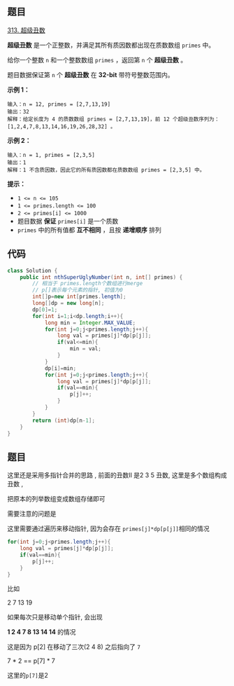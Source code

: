 ## 题目

[313. 超级丑数](https://leetcode.cn/problems/super-ugly-number/)

**超级丑数** 是一个正整数，并满足其所有质因数都出现在质数数组 `primes` 中。

给你一个整数 `n` 和一个整数数组 `primes` ，返回第 `n` 个 **超级丑数** 。

题目数据保证第 `n` 个 **超级丑数** 在 **32-bit** 带符号整数范围内。

 

**示例 1：**

```
输入：n = 12, primes = [2,7,13,19]
输出：32 
解释：给定长度为 4 的质数数组 primes = [2,7,13,19]，前 12 个超级丑数序列为：[1,2,4,7,8,13,14,16,19,26,28,32] 。
```

**示例 2：**

```
输入：n = 1, primes = [2,3,5]
输出：1
解释：1 不含质因数，因此它的所有质因数都在质数数组 primes = [2,3,5] 中。
```

**提示：**

- `1 <= n <= 105`
- `1 <= primes.length <= 100`
- `2 <= primes[i] <= 1000`
- 题目数据 **保证** `primes[i]` 是一个质数
- `primes` 中的所有值都 **互不相同** ，且按 **递增顺序** 排列



## 代码

```java
class Solution {
    public int nthSuperUglyNumber(int n, int[] primes) {
        // 相当于 primes.length个数组进行merge
        // p[]表示每个元素的指针, 初值为0
        int[]p=new int[primes.length];
        long[]dp = new long[n];
        dp[0]=1;
        for(int i=1;i<dp.length;i++){
            long min = Integer.MAX_VALUE;
            for(int j=0;j<primes.length;j++){
                long val = primes[j]*dp[p[j]];
                if(val<=min){
                    min = val;
                }
            }
            dp[i]=min;
            for(int j=0;j<primes.length;j++){
                long val = primes[j]*dp[p[j]];
                if(val==min){
                    p[j]++;
                }
            }
        }
        return (int)dp[n-1];
    }
}
```

## 题目

这里还是采用多指针合并的思路 , 前面的丑数II 是2 3 5 丑数, 这里是多个数组构成丑数 , 

把原本的列举数组变成数组存储即可

需要注意的问题是

这里需要通过遍历来移动指针,  因为会存在  `primes[j]*dp[p[j]]`相同的情况

```java
for(int j=0;j<primes.length;j++){
    long val = primes[j]*dp[p[j]];
    if(val==min){
        p[j]++;
    }
}
```

比如 

2 7 13 19

如果每次只是移动单个指针,  会出现 

**1 2  4 7 8 13 14 14** 的情况

这是因为 p[2] 在移动了三次(2 4 8) 之后指向了 `7 `

7 * 2 == p[7] * 7

这里的`p[7]`是2